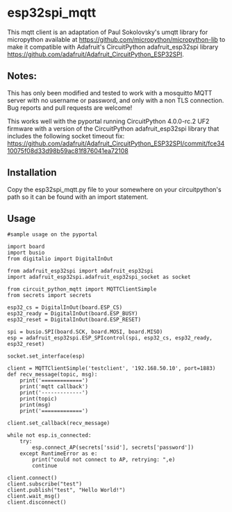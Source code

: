 # esp32spi_mqtt

This mqtt client is an adaptation of Paul Sokolovsky's umqtt library for micropython available at https://github.com/micropython/micropython-lib to make it compatible with Adafruit's CircuitPython adafruit_esp32spi library https://github.com/adafruit/Adafruit_CircuitPython_ESP32SPI.

## Notes:
This has only been modified and tested to work with a mosquitto MQTT server with no username or password, and only with a non TLS connection.  Bug reports and pull requests are welcome!

This works well with the pyportal running CircuitPython 4.0.0-rc.2 UF2 firmware with a version of the CircuitPython adafruit_esp32spi library that includes the following socket timeout fix: https://github.com/adafruit/Adafruit_CircuitPython_ESP32SPI/commit/fce3410075f08d33d98b59ac81f876041ea72108

## Installation
Copy the esp32spi_mqtt.py file to your somewhere on your circuitpython's path so it can be found with an import statement.

## Usage
```
#sample usage on the pyportal

import board
import busio
from digitalio import DigitalInOut

from adafruit_esp32spi import adafruit_esp32spi
import adafruit_esp32spi.adafruit_esp32spi_socket as socket

from circuit_python_mqtt import MQTTClientSimple
from secrets import secrets

esp32_cs = DigitalInOut(board.ESP_CS)
esp32_ready = DigitalInOut(board.ESP_BUSY)
esp32_reset = DigitalInOut(board.ESP_RESET)

spi = busio.SPI(board.SCK, board.MOSI, board.MISO)
esp = adafruit_esp32spi.ESP_SPIcontrol(spi, esp32_cs, esp32_ready, esp32_reset)

socket.set_interface(esp)

client = MQTTClientSimple('testclient', '192.168.50.10', port=1883)
def recv_message(topic, msg):
    print('=============')
    print('mqtt callback')
    print('-------------')
    print(topic)
    print(msg)
    print('=============')

client.set_callback(recv_message)

while not esp.is_connected:
    try:
        esp.connect_AP(secrets['ssid'], secrets['password'])
    except RuntimeError as e:
        print("could not connect to AP, retrying: ",e)
        continue

client.connect()
client.subscribe("test")
client.publish("test", "Hello World!")
client.wait_msg()
client.disconnect()
```